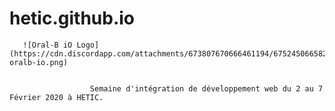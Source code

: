 # hetic.github.io


       ![Oral-B iO Logo](https://cdn.discordapp.com/attachments/673807670666461194/675245066582884352/logo-oralb-io.png)


                      Semaine d'intégration de développement web du 2 au 7 Février 2020 à HETIC.
